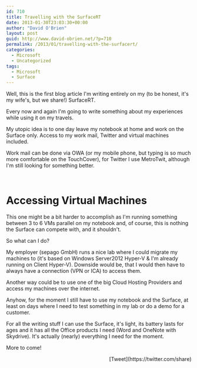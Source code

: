 ```yaml
---
id: 710
title: Travelling with the SurfaceRT
date: 2013-01-30T23:03:30+00:00
author: "David O'Brien"
layout: post
guid: http://www.david-obrien.net/?p=710
permalink: /2013/01/travelling-with-the-surfacert/
categories:
  - Microsoft
  - Uncategorized
tags:
  - Microsoft
  - Surface
---
```

Well, this is the first blog article I'm writing entirely on my (to be honest, it's my wife's, but we share!) SurfaceRT.

Every now and again I'm going to write something about my experiences while using it on my travels.

My utopic idea is to one day leave my notebook at home and work on the Surface only. Access to my work mail, Twitter and virtual machines included.

Work mail can be done via OWA (or my mobile phone, but typing is so much more comfortable on the TouchCover), for Twitter I use MetroTwit, although I'm still looking for something better.

&nbsp;

# Accessing Virtual Machines

This one might be a bit harder to accomplish as I'm running something between 3 to 6 VMs parallel on my notebook and, of course, this is nothing the Surface can compete with, and it shouldn't.
  
So what can I do?

My employer (sepago GmbH) runs a nice lab where I could migrate my machines to (it's based on Windows Server2012 Hyper-V & I'm already running on Client Hyper-V). Downside would be, that I would then have to always have a connection (VPN or ICA) to access them.
  
Another way could be to use one of the big Cloud Hosting Providers and access my machines over the internet.

Anyhow, for the moment I still have to use my notebook and the Surface, at least on days where I need to test something in my lab or do a demo for a customer.
  
For all the writing stuff I can use the Surface, it's light, its battery lasts for ages and it has all the Office products I need (Word and OneNote with Skydrive). It's actually (nearly) everything I need for the moment.

More to come! 

<div style="float: right; margin-left: 10px;">
  [Tweet](https://twitter.com/share)
</div>


